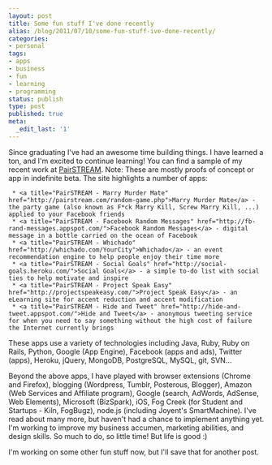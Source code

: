 ```yaml
---
layout: post
title: Some fun stuff I've done recently
alias: /blog/2011/07/10/some-fun-stuff-ive-done-recently/
categories:
- personal
tags:
- apps
- business
- fun
- learning
- programming
status: publish
type: post
published: true
meta:
  _edit_last: '1'
---
```

Since graduating I've had an awesome time building things. I have learned a ton, and I'm excited to continue learning! You can find a sample of my recent work at <a href="http://pairstream.com/">PairSTREAM</a>. Note: These are mostly proofs of concept or app in indefinite beta. The site highlights a number of apps:

	 * <a title="PairSTREAM - Marry Murder Mate" href="http://pairstream.com/random-game.php">Marry Murder Mate</a> - the party game (also known as F*ck Marry Kill, Screw Marry Kill, ...) applied to your Facebook friends
	 * <a title="PairSTREAM - Facebook Random Messages" href="http://fb-rand-messages.appspot.com/">Facebook Random Messages</a> - digital message in a bottle carried on the ocean of Facebook
	 * <a title="PairSTREAM - Whichado" href="http://whichado.com/YourCity">Whichado</a> - an event recommendation engine to help people enjoy their time more
	 * <a title="PairSTREAM - Social Goals" href="http://social-goals.heroku.com/">Social Goals</a> - a simple to-do list with social ties to help motivate and inspire
	 * <a title="PairSTREAM - Project Speak Easy" href="http://projectspeakeasy.com/">Project Speak Easy</a> - an eLearning site for accent reduction and accent modification
	 * <a title="PairSTREAM - Hide and Tweet" href="http://hide-and-tweet.appspot.com/">Hide and Tweet</a> - anonymous tweeting service for when you need to say something without the high cost of failure the Internet currently brings

These apps use a variety of technologies including Java, Ruby, Ruby on Rails, Python, Google (App Engine), Facebook (apps and ads), Twitter (apps), Heroku, jQuery, MongoDB, PostgreSQL, MySQL, git, SVN...

Beyond the above apps, I have played with browser extensions (Chrome and Firefox), blogging (Wordpress, Tumblr, Posterous, Blogger), Amazon (Web Services and Affiliate program), Google (search, AdWords, AdSense, Web Elements), Microsoft (BizSpark), iOS, Fog Creek (for Student and Startups - Kiln, FogBugz), node.js (including Joyent's SmartMachine). I've read about many more, but haven't had a chance to implement anything yet. I'm working to improve my business accumen, marketing abilities, and design skills. So much to do, so little time! But life is good :)

I'm working on some other fun stuff now, but I'll save that for another post.
